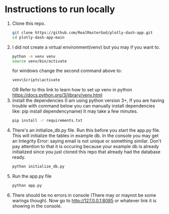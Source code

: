 # Instructions to run locally
1. Clone this repo.
   ```bash
   git clone https://github.com/RealMasterGod/plotly-dash-app.git
   cd plotly-dash-app-main
   ```
2. I did not create a virtual environment(venv) but you may if you want to.
   ```bash
   python -m venv venv
   source venv/bin/activate
   ```
   for windows change the second command above to:
   ```bash
   venv\Scripts\activate
   ```
   OR Refer to this link to learn how to set up venv in python https://docs.python.org/3/library/venv.html
4. Install the dependencies (I am using python version 3+, If you are having trouble with command below you can manually install dependencies like: pip install dependencyname)
   It may take a few minutes.
   ```bash
   pip install -r requirements.txt
   ```
6. There's an initialize_db.py file. Run this before you start the app.py file. This will initialize the tables in example db.
   In the console you may get an Integrity Error: saying email is not unique or something similar. Don't pay attention to that it is occuring because your example db is already initialized since you just cloned this repo that already had the database ready.
   ```bash
   python initialize_db.py
   ```
8. Run the app.py file
   ```bash
   python app.py
9. There should be no errors in console (There may or maynot be some warings though). Now go to http://127.0.0.1:8085 or whatever link it is showing in the console.
   
